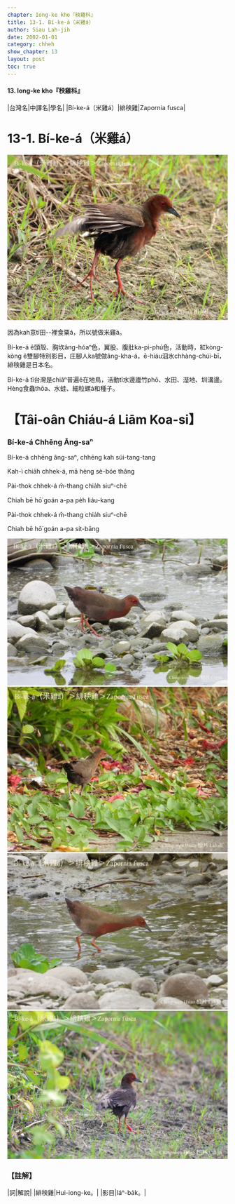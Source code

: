 ```yaml
---
chapter: Iong-ke kho『秧雞科』
title: 13-1. Bí-ke-á（米雞á）
author: Siau Lah-jih
date: 2002-01-01
category: chheh
show_chapter: 13
layout: post
toc: true
---
```


#### 13. Iong-ke kho『秧雞科』

|台灣名|中譯名|學名|
|Bí-ke-á（米雞á）|緋秧雞|Zapornia fusca|


# 13-1. Bí-ke-á（米雞á）


![](../too5/13/13-1-1.Bí-ke-á.jpg)



因為kah意tī田--裡食粟á，所以號做米雞á。 

Bí-ke-á ê頭殼、胸坎âng-hóaⁿ色，翼股、腹肚ka-pi-phú色，活動時，紅kòng-kòng ê雙腳特別影目，庄腳人ka號做âng-kha-á，ē-hiáu泅水chhàng-chúi-bī，緋秧雞是日本名。

Bí-ke-á tī台灣是chiâⁿ普遍ê在地鳥，活動tī水邊廬竹phō、水田、溼地、圳溝邊。Hèng食蟲thōa、水蛙、細粒螺á和種子。



# 【Tâi-oân Chiáu-á Liām Koa-si】

### **Bí-ke-á Chhēng Âng-saⁿ**

Bí-ke-á chhēng âng-saⁿ, chhēng kah súi-tang-tang

Kah-ì chia̍h chhek-á, mā hèng sè-bóe thâng

Pài-thok chhek-á m̄-thang chia̍h siuⁿ-chē

Chiah bē hō͘ goán a-pa pe̍h liáu-kang

Pài-thok chhek-á m̄-thang chia̍h siuⁿ-chē

Chiah bē hō͘ goán a-pa sit-bāng



![](../too5/13/13-1-2.Bí-ke-á.jpg)
![](../too5/13/13-1-3.Bí-ke-á.jpg)
![](../too5/13/13-1-4.Bí-ke-á.jpg)
![](../too5/13/13-1-5.Bí-ke-á.jpg)


### 【註解】

|詞|解說|
|緋秧雞|Hui-iong-ke。|
|影目|Iáⁿ-ba̍k。|


